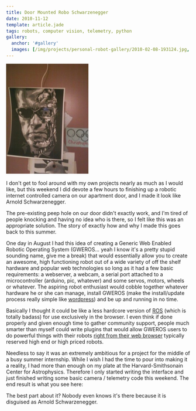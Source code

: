 ```yaml
---
title: Door Mounted Robo Schwarzenegger
date: 2010-11-12
template: article.jade
tags: robots, computer vision, telemetry, python
gallery: 
  anchor: '#gallery'
  images: [/img/projects/personal-robot-gallery/2010-02-08-193124.jpg, /img/projects/personal-robot-gallery/2010-02-08-193147.jpg, /img/projects/personal-robot-gallery/2010-02-08-193241.jpg, /img/projects/personal-robot-gallery/2010-02-08-193359.jpg, /img/projects/personal-robot-gallery/downsize_2.jpg, /img/projects/personal-robot-gallery/downsize_3.jpg, /img/projects/personal-robot-gallery/downsize_4.jpg, /img/projects/personal-robot-gallery/downsize.jpg]
---
```


<div class="media-container">

<img src="/img/posts/downsize_4-225x300.jpg">

</div>

I don't get to fool around with my own projects nearly as much as I would like, but this weekend I did devote a few hours to finishing up a robotic internet controlled camera on our apartment door, and I made it look like Arnold Schwarzenegger.

<span class="more"></span>

The pre-existing peep hole on our door didn't exactly work, and I'm tired of people knocking and having no idea who is there, so I felt like this was an appropriate solution. The story of exactly how and why I made this goes back to this summer.

One day in August I had this idea of creating a Generic Web Enabled Robotic Operating System (GWEROS... yeah I know it's a pretty stupid sounding name, give me a break) that would essentially allow you to create an awesome, high functioning robot out of a wide variety of off the shelf hardware and popular web technologies so long as it had a few basic requirements: a webserver, a webcam, a serial port attached to a microcontroller (arduino, pic, whatever) and some servos, motors, wheels or whatever. The aspiring robot enthusiast would cobble together whatever hardware he or she can manage, install GWEROS (make the install/update process really simple like [wordpress](http://codex.wordpress.org/Installing_WordPress)) and be up and running in no time.

Basically I thought it could be like a less hardcore version of [ROS](http://www.ros.org/wiki/) (which is totally badass) for use exclusively in the browser. I even think if done properly and given enough time to gather community support, people much smarter than myself could write plugins that would allow GWEROS users to do powerful things with their robots [right from their web browser](http://mjpg-streamer.svn.sourceforge.net/viewvc/mjpg-streamer/mjpg-streamer/www/javascript_motiondetection.html?revision=83&view=markup&pathrev=83) typically reserved high end or high priced robots.

Needless to say it was an extremely ambitious for a project for the middle of a busy summer internship. While I wish I had the time to pour into making it a reality, I had more than enough on my plate at the Harvard-Smithsonain Center for Astrophysics. Therefore I only started writing the interface and just finished writing some basic camera / telemetry code this weekend. The end result is what you see here:

The best part about it? Nobody even knows it's there because it is disguised as Arnold Schwarzenegger.

<div id="gallery"></div>
